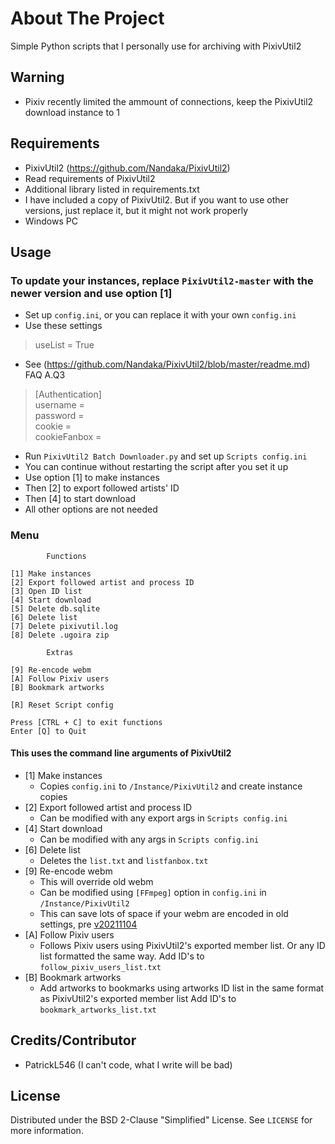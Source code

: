 # About The Project

Simple Python scripts that I personally use for archiving with PixivUtil2

## Warning

- Pixiv recently limited the ammount of connections, keep the PixivUtil2 download instance to 1

## Requirements

- PixivUtil2 (<https://github.com/Nandaka/PixivUtil2>)
- Read requirements of PixivUtil2
- Additional library listed in requirements.txt
- I have included a copy of PixivUtil2. But if you want to use other versions, just replace it, but it might not work properly
- Windows PC

## Usage

### To update your instances, replace `PixivUtil2-master` with the newer version and use option [1]

- Set up `config.ini`, or you can replace it with your own `config.ini`
- Use these settings

> useList = True

- See (<https://github.com/Nandaka/PixivUtil2/blob/master/readme.md>) FAQ A.Q3

>[Authentication]  
>username =  
>password =  
>cookie =  
>cookieFanbox =  

- Run `PixivUtil2 Batch Downloader.py` and set up `Scripts config.ini`
- You can continue without restarting the script after you set it up
- Use option [1] to make instances
- Then [2] to export followed artists' ID
- Then [4] to start download
- All other options are not needed

### Menu

            Functions

    [1] Make instances
    [2] Export followed artist and process ID
    [3] Open ID list
    [4] Start download
    [5] Delete db.sqlite
    [6] Delete list
    [7] Delete pixivutil.log
    [8] Delete .ugoira zip

            Extras

    [9] Re-encode webm
    [A] Follow Pixiv users
    [B] Bookmark artworks

    [R] Reset Script config

    Press [CTRL + C] to exit functions
    Enter [Q] to Quit

#### This uses the command line arguments of PixivUtil2

- [1] Make instances
  - Copies `config.ini` to `/Instance/PixivUtil2` and create instance copies
- [2] Export followed artist and process ID
  - Can be modified with any export args in `Scripts config.ini`
- [4] Start download
  - Can be modified with any args in `Scripts config.ini`
- [6] Delete list
  - Deletes the `list.txt` and `listfanbox.txt`
- [9] Re-encode webm
  - This will override old webm
  - Can be modified using `[FFmpeg]` option in `config.ini` in `/Instance/PixivUtil2`
  - This can save lots of space if your webm are encoded in old settings, pre [v20211104](https://github.com/Nandaka/PixivUtil2/releases/tag/v20211104)
- [A] Follow Pixiv users
  - Follows Pixiv users using PixivUtil2's exported member list. Or any ID list formatted the same way. Add ID's to `follow_pixiv_users_list.txt`
- [B] Bookmark artworks
  - Add artworks to bookmarks using artworks ID list in the same format as PixivUtil2's exported member list Add ID's to `bookmark_artworks_list.txt`

## Credits/Contributor

- PatrickL546 (I can't code, what I write will be bad)

## License

Distributed under the BSD 2-Clause "Simplified" License. See `LICENSE` for more information.
